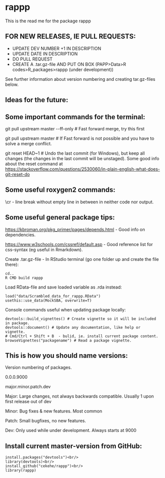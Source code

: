 # rappp

This is the read me for the package rappp

FOR NEW RELEASES, IE PULL REQUESTS:
-----------------------------------
- UPDATE DEV NUMBER +1 IN DESCRIPTION
- UPDATE DATE IN DESCRIPTION
- DO PULL REQUEST
- CREATE A .tar.gz-file AND PUT ON BOX (PAPP>Data>R codes>R_packages>rappp (under development))

See further information about version numbering and creating tar.gz-files below. 

Ideas for the future:
---------------------




Some important commands for the terminal:
-----------------------------------------

git pull upstream master --ff-only # Fast forward merge, try this first

git pull upstream master # If Fast forward is not possible and you have to solve a merge conflict.

git reset HEAD~1 # Undo the last commit (for Windows), but keep all changes (the changes in the last commit will be unstaged).
Some good info about the reset command at https://stackoverflow.com/questions/2530060/in-plain-english-what-does-git-reset-do

Some useful roxygen2 commands:
------------------------------
\\cr - line break without empty line in between in neither code nor output.

Some useful general package tips:
---------------------------------
https://kbroman.org/pkg_primer/pages/depends.html - Good info on dependencies.

https://www.w3schools.com/cssref/default.asp - Good reference list for css-syntax (eg useful in Rmarkdown).

Create .tar.gz-file - In RStudio terminal (go one folder up and create the file there):<br/>
```
cd..
R CMD build rappp
```

Load RData-file and save loaded variable as .rda instead:<br/>
```
load("data/Scrambled_data_for_rappp.RData")
usethis::use_data(MockSBA, overwrite=T)
```

Console commands useful when updating package locally:<br/>
```
devtools::build_vignettes() # Create vignette so it will be included in package.
devtools::document() # Update any documentation, like help or vignette.
# Cmd/Ctrl + Shift + B  - bulid, ie. install current package content.
browseVignettes("packagename") # Read a package vignette.
```


This is how you should name versions: 
-------------------------------------

Version numbering of packages. 

0.0.0.9000

major.minor.patch.dev

Major: Large changes, not always backwards compatible. Usually 1 upon first release out of dev

Minor: Bug fixes & new features. Most common

Patch: Small bugfixes, no new features.

Dev: Only used while under development. Always starts at 9000

Install current master-version from GitHub: 
-------------------------------------------
```
install.packages("devtools")<br/>
library(devtools)<br/>
install_github("cekehe/rappp")<br/>
library(rappp)
```
